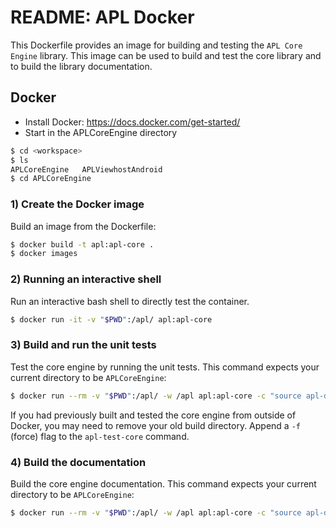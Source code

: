 # README: APL Docker

This Dockerfile provides an image for building and testing the `APL Core Engine` library.
This image can be used to build and test the core library and to build the library
documentation.

## Docker

* Install Docker: https://docs.docker.com/get-started/
* Start in the APLCoreEngine directory
```bash
$ cd <workspace>
$ ls
APLCoreEngine   APLViewhostAndroid
$ cd APLCoreEngine
```

### 1) Create the Docker image

Build an image from the Dockerfile:
```bash
$ docker build -t apl:apl-core .
$ docker images
```

### 2) Running an interactive shell

Run an interactive bash shell to directly test the container.
```bash
$ docker run -it -v "$PWD":/apl/ apl:apl-core
```

### 3) Build and run the unit tests

Test the core engine by running the unit tests.  This command
expects your current directory to be `APLCoreEngine`:

```bash
$ docker run --rm -v "$PWD":/apl/ -w /apl apl:apl-core -c "source apl-dev-env.sh && apl-test-core"
```

If you had previously built and tested the core engine from outside of Docker, you may need to
remove your old build directory.  Append a `-f` (force) flag to the `apl-test-core` command.

### 4) Build the documentation

Build the core engine documentation.  This command expects
your current directory to be `APLCoreEngine`:

```bash
$ docker run --rm -v "$PWD":/apl/ -w /apl apl:apl-core -c "source apl-dev-env.sh && apl-build-doc"
```
